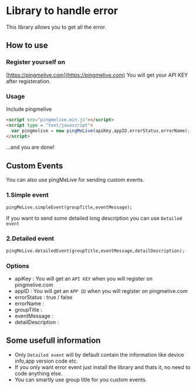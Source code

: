 # Library to handle error

This library allows you to get all the error.

## How to use

### Register yourself on
[https://pingmelive.com](https://pingmelive.com)
You will get your API KEY after registeration.


### Usage

Include pingmelive
```html
<script src="pingmelive.min.js"></script>
<script type = "text/javascript"> 
  var pingmelive = new pingMeLive(apiKey,appID,errorStatus,errorName); 
</script> 

```

...and you are done!

## Custom Events

You can also use pingMeLive for sending custom events.

### 1.Simple event
```html
pingMeLive.simpleEvent(groupTitle,eventMessage);
 ```    

If you want to send some detailed long description you can use `Detailed event`
### 2.Detailed event
```html
pingMeLive.detailedEvent(groupTitle,eventMessage,detailDescription);
```

### Options
* apiKey : You will get an `API KEY` when you will register on pingmelive.com
* appID : You will get an `APP ID` when you will register on pingmelive.com 
* errorStatus : true / false
* errorName : 
* groupTitle : 
* eventMessage :
* detailDescription : 

## Some usefull information

* Only `Detailed event` will by default contain the information like device info,app version code etc.
* If you only want error event just install the library and thats it, no need to code anything else.
* You can smartly use group title for you custom events.

